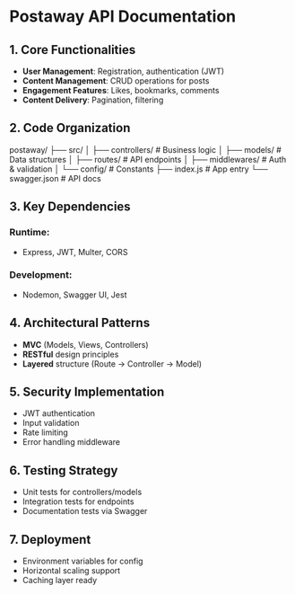 # Postaway API Documentation

## 1. Core Functionalities
- **User Management**: Registration, authentication (JWT)
- **Content Management**: CRUD operations for posts
- **Engagement Features**: Likes, bookmarks, comments
- **Content Delivery**: Pagination, filtering

## 2. Code Organization
postaway/
├── src/
│   ├── controllers/  # Business logic
│   ├── models/       # Data structures
│   ├── routes/       # API endpoints
│   ├── middlewares/  # Auth & validation
│   └── config/       # Constants
├── index.js          # App entry
└── swagger.json      # API docs


## 3. Key Dependencies
### Runtime:
- Express, JWT, Multer, CORS
### Development:
- Nodemon, Swagger UI, Jest

## 4. Architectural Patterns
- **MVC** (Models, Views, Controllers)
- **RESTful** design principles
- **Layered** structure (Route → Controller → Model)

## 5. Security Implementation
- JWT authentication
- Input validation
- Rate limiting
- Error handling middleware

## 6. Testing Strategy
- Unit tests for controllers/models
- Integration tests for endpoints
- Documentation tests via Swagger

## 7. Deployment
- Environment variables for config
- Horizontal scaling support
- Caching layer ready